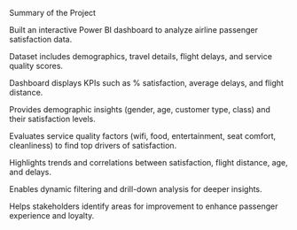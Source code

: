 Summary of the Project

Built an interactive Power BI dashboard to analyze airline passenger satisfaction data.

Dataset includes demographics, travel details, flight delays, and service quality scores.

Dashboard displays KPIs such as % satisfaction, average delays, and flight distance.

Provides demographic insights (gender, age, customer type, class) and their satisfaction levels.

Evaluates service quality factors (wifi, food, entertainment, seat comfort, cleanliness) to find top drivers of satisfaction.

Highlights trends and correlations between satisfaction, flight distance, age, and delays.

Enables dynamic filtering and drill-down analysis for deeper insights.

Helps stakeholders identify areas for improvement to enhance passenger experience and loyalty.
